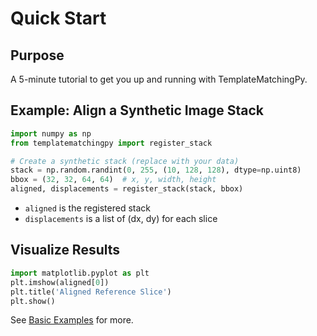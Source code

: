# Quick Start

## Purpose
A 5-minute tutorial to get you up and running with TemplateMatchingPy.

## Example: Align a Synthetic Image Stack
```python
import numpy as np
from templatematchingpy import register_stack

# Create a synthetic stack (replace with your data)
stack = np.random.randint(0, 255, (10, 128, 128), dtype=np.uint8)
bbox = (32, 32, 64, 64)  # x, y, width, height
aligned, displacements = register_stack(stack, bbox)
```

- `aligned` is the registered stack
- `displacements` is a list of (dx, dy) for each slice

## Visualize Results
```python
import matplotlib.pyplot as plt
plt.imshow(aligned[0])
plt.title('Aligned Reference Slice')
plt.show()
```

See [Basic Examples](../examples/basic-examples.md) for more.
